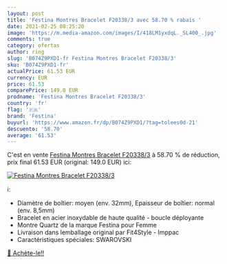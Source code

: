 ```yaml
---
layout: post
title: 'Festina Montres Bracelet F20338/3 avec 58.70 % rabais '
date: 2021-02-25 08:25:20
image: 'https://m.media-amazon.com/images/I/418LM1yxdqL._SL400_.jpg'
comments: true
category: ofertas
author: ring
slug: 'B074Z9PXD1-fr Festina Montres Bracelet F20338/3'
sku: 'B074Z9PXD1-fr'
actualPrice: 61.53 EUR
currency: EUR
price: 61.53
comparePrice: 149.0 EUR
prodname: 'Festina Montres Bracelet F20338/3'
country: 'fr'
flag: '🇫🇷'
brand: 'Festina'
buyurl: 'https://www.amazon.fr/dp/B074Z9PXD1/?tag=tolees0d-21'
descuento: '58.70'
average: '61.53'
---
```


C'est en vente [Festina Montres Bracelet F20338/3](https://www.amazon.fr/dp/B074Z9PXD1/?tag=tolees0d-21)  à  58.70 % de réduction, prix final  61.53 EUR (original: 149.0 EUR) ici:

[![Festina Montres Bracelet F20338/3](https://m.media-amazon.com/images/I/418LM1yxdqL._SL400_.jpg)](https://www.amazon.fr/dp/B074Z9PXD1/?tag=tolees0d-21)

ℹ️:

- Diamètre de boîtier: moyen (env. 32mm), Epaisseur de boîtier: normal (env. 8,5mm)
- Bracelet en acier inoxydable de haute qualité - boucle déployante
- Montre Quartz de la marque Festina pour Femme
- Livraison dans lemballage original par Fit4Style - Imppac
- Caractéristiques spéciales: SWAROVSKI

[🛒 Achète-le!!](https://www.amazon.fr/dp/B074Z9PXD1/?tag=tolees0d-21)
